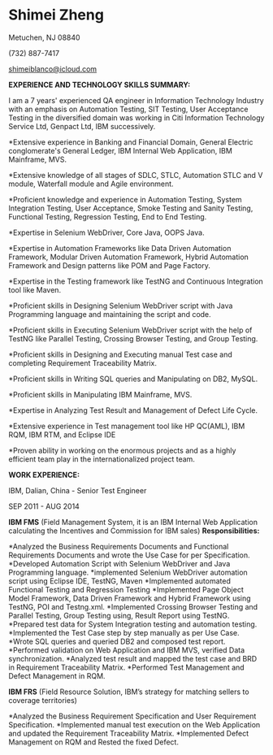 # Shimei Zheng

Metuchen, NJ 08840

(732) 887-7417

shimeiblanco@icloud.com

**EXPERIENCE AND TECHNOLOGY SKILLS SUMMARY:**

I am a 7 years' experienced QA engineer in Information Technology Industry with an emphasis on Automation Testing, SIT Testing, User Acceptance Testing in the diversified domain was working in Citi Information Technology Service Ltd, Genpact Ltd, IBM successively.

*Extensive experience in Banking and Financial Domain, General Electric conglomerate's General Ledger, IBM Internal Web Application, IBM Mainframe, MVS.

*Extensive knowledge of all stages of SDLC, STLC, Automation STLC and V module, Waterfall module and Agile environment.

*Proficient knowledge and experience in Automation Testing, System Integration Testing, User Acceptance, Smoke Testing and Sanity Testing, Functional Testing, Regression Testing, End to End Testing.

*Expertise in Selenium WebDriver, Core Java, OOPS Java.

*Expertise in Automation Frameworks like Data Driven Automation Framework, Modular Driven Automation Framework, Hybrid Automation Framework and Design patterns like POM and Page Factory.

*Expertise in the Testing framework like TestNG and Continuous Integration tool like Maven.

*Proficient skills in Designing Selenium WebDriver script with Java Programming language and maintaining the script and code.

*Proficient skills in Executing Selenium WebDriver script with the help of TestNG like Parallel Testing, Crossing Browser Testing, and Group Testing.

*Proficient skills in Designing and Executing manual Test case and completing Requirement Traceability Matrix.

*Proficient skills in Writing SQL queries and Manipulating on DB2, MySQL.

*Proficient skills in Manipulating IBM Mainframe, MVS.

*Expertise in Analyzing Test Result and Management of Defect Life Cycle.

*Extensive experience in Test management tool like HP QC(AML), IBM RQM, IBM RTM, and Eclipse IDE

*Proven ability in working on the enormous projects and as a highly efficient team play in the internationalized project team.

**WORK EXPERIENCE:**

IBM,  Dalian, China - Senior Test Engineer

SEP 2011 - AUG 2014

**IBM FMS** (Field Management System, it is an IBM Internal Web Application calculating the Incentives and Commission for IBM sales)
**Responsibilities:**

*Analyzed the Business Requirements Documents and Functional Requirements Documents and wrote the Use Case for per Specification.
*Developed Automation Script with Selenium WebDriver and Java Programming language.
*implemented Selenium WebDriver automation script using Eclipse IDE, TestNG, Maven
*Implemented automated Functional Testing and Regression Testing
*Implemented Page Object Model Framework, Data Driven Framework and Hybrid Framework using TestNG, POI and Testng.xml.
*Implemented Crossing Browser Testing and Parallel Testing, Group Testing using, Result Report using TestNG.
*Prepared test data for System Integration testing and automation testing.
*Implemented the Test Case step by step manually as per Use Case.
*Wrote SQL queries and queried DB2 and composed test report.
*Performed validation on Web Application and IBM MVS, verified Data synchronization.
*Analyzed test result and mapped the test case and BRD in Requirement Traceability Matrix.
*Performed Test Management and Defect Management in RQM.

**IBM FRS** (Field Resource Solution, IBM’s strategy for matching sellers to coverage territories)

*Analyzed the Business Requirement Specification and User Requirement Specification.
*Implemented manual test execution on the Web Application and updated the Requirement Traceability Matrix.
*Implemented Defect Management on RQM and Rested the fixed Defect.
